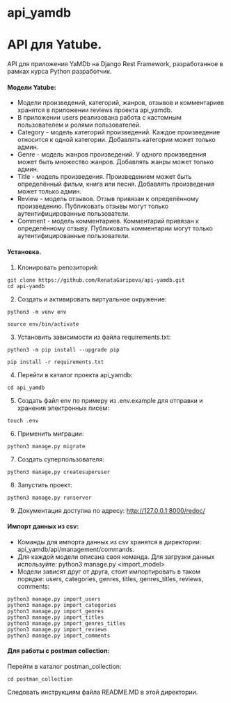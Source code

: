 # api_yamdb
# API для Yatube.
API для приложения YaMDb на Django Rest Framework, разработанное в рамках курса Python разработчик.
#### Модели Yatube:
*   Модели произведений, категорий, жанров, отзывов и комментариев хранятся в приложении reviews проекта api_yamdb.
*   В приложении users реализована работа с кастомным пользователем и ролями пользователей.
*   Category - модель категорий произведений. Каждое произведение относится к одной категории. Добавлять категории может только админ.
*   Genre - модель жанров произведений. У одного произведения может быть множество жанров. Добавлять жанры может только админ.
*   Title - модель произведения. Произведением может быть определённый фильм, книга или песня. Добавлять произведения может только админ.
*   Review - модель отзывов. Отзыв привязан к определённому произведению. Публиковать отзывы могут только аутентифицированные пользователи.
*   Comment - модель комментариев. Комментарий привязан к определённому отзыву. Публиковать комментарии могут только аутентифицированные пользователи.
#### Установка.
1. Клонировать репозиторий:
```
git clone https://github.com/RenataGaripova/api-yamdb.git
cd api-yamdb
```
2. Cоздать и активировать виртуальное окружение:
```
python3 -m venv env
```
```
source env/bin/activate
```
3. Установить зависимости из файла requirements.txt:
```
python3 -m pip install --upgrade pip
```
```
pip install -r requirements.txt
```
4. Перейти в каталог проекта api_yamdb:
```
cd api_yamdb
```
5. Создать файл env по примеру из .env.example для отправки и хранения электронных писем:
```
touch .env
```
6. Применить миграции:
```
python3 manage.py migrate
```
7. Создать суперпользователя:
```
python3 manage.py createsuperuser
```
8. Запустить проект:
```
python3 manage.py runserver
```
9. Документация доступна по адресу: http://127.0.0.1:8000/redoc/

#### Импорт данных из csv:
*   Команды для импорта данных из csv хранятся в директории: api_yamdb/api/management/commands.
*   Для каждой модели описана своя команда. Для загрузки данных используйте: python3 manage.py <import_model>
*   Модели зависят друг от друга, стоит импортировать в таком порядке: users, categories, genres, titles, genres_titles, reviews, comments:
```
python3 manage.py import_users
python3 manage.py import_categories
python3 manage.py import_genres
python3 manage.py import_titles
python3 manage.py import_genres_titles
python3 manage.py import_reviews
python3 manage.py import_comments
```

#### Для работы с postman collection:
Перейти в каталог postman_collection:
```
cd postman_collection
```
Следовать инструкциям файла README.MD в этой директории.
